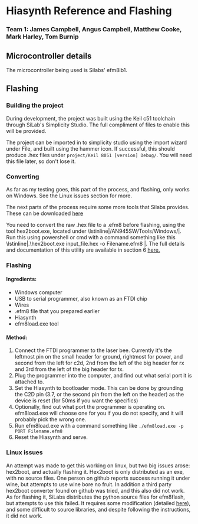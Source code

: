 # Hiasynth Reference and Flashing

### Team 1: James Campbell, Angus Campbell, Matthew Cooke, Mark Harley, Tom Burnip

## Microcontroller details

The microcontroller being used is Silabs' efm8lb1.

## Flashing
### Building the project

During development, the project was built using the Keil c51 toolchain through SiLab's Simplicity Studio. The full compliment of files to enable this will be provided. 

The project can be imported in to simplicity studio using the import wizard under File, and built using the hammer icon. If successful, this should produce .hex files under `project/Keil 8051 [version] Debug/`. You will need this file later, so don't lose it.

### Converting
As far as my testing goes, this part of the process, and flashing, only works on Windows. See the Linux issues section for more.

The next parts of the process require some more tools that Silabs provides. These can be downloaded [here](https://www.silabs.com/documents/public/example-code/AN945SW.zip)

You need to convert the raw .hex file to a .efm8 before flashing, using the tool hex2boot.exe, located under \lstinline|/AN945SW/Tools/Windows/|. Run this using powershell or cmd with a command something like this \lstinline|.\hex2boot.exe input_file.hex -o Filename.efm8 |. The full details and documentation of this utility are available in section 6 [here.](https://www.silabs.com/documents/public/application-notes/an945-efm8-factory-bootloader-user-guide.pdf)

### Flashing
#### Ingredients:
- Windows computer
- USB to serial programmer, also known as an FTDI chip
- Wires
- .efm8 file that you prepared earlier
- Hiasynth
- efm8load.exe tool

#### Method:

1. Connect the FTDI programmer to the laser bee. Currently it's the leftmost pin on the small header for ground, rightmost for power, and second from the left for c2d, 2nd from the left of the big header for rx and 3rd from the left of the big header for tx.
1. Plug the programmer into the computer, and find out what serial port it is attached to. 
1. Set the Hiasynth to bootloader mode. This can be done by grounding the C2D pin (3.7, or the second pin from the left on the header) as the device is reset (for 50ms if you want the specifics)
1. Optionally, find out what port the programmer is operating on. efm8load.exe will choose one for you if you do not specify, and it will probably pick the wrong one. 
1. Run efm8load.exe with a command something like `./efm8load.exe -p PORT Filename.efm8`
1. Reset the Hiasynth and serve.

### Linux issues

An attempt was made to get this working on linux, but two big issues arose: hex2boot, and actually flashing it. Hex2boot is only distributed as an exe, with no source files. One person on github reports success running it under wine, but attempts to use wine bore no fruit. In addition a third party hex2boot converter found on github was tried, and this also did not work. As for flashing it, SiLabs distributes the python source files for efm8flash, but attempts to use this failed. It requires some modification (detailed [here](https://community.silabs.com/s/article/how-to-use-efm8-uart-bootloader-on-linux?language=en_US)), and some difficult to source libraries, and despite following the instructions, it did not work.